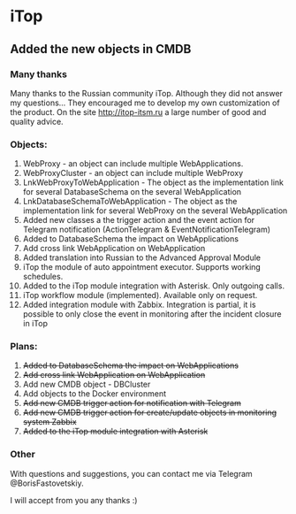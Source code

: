 # iTop
## Added the new objects in CMDB

### Many thanks

Many thanks to the Russian community iTop. Although they did not answer my questions... They encouraged me to develop my own customization of the product. On the site http://itop-itsm.ru a large number of good and quality advice.

### Objects:

1. WebProxy - an object can include multiple WebApplications.
2. WebProxyCluster - an object can include multiple WebProxy
3. LnkWebProxyToWebApplication - The object as the implementation link for several DatabaseSchema on the several WebApplication
4. LnkDatabaseSchemaToWebApplication - The object as the implementation link for several WebProxy on the several WebApplication
5. Added new classes a the trigger action and the event action for Telegram notification (ActionTelegram & EventNotificationTelegram)
6. Added to DatabaseSchema the impact on WebApplications 
7. Add cross link WebApplication on WebApplication
8. Added translation into Russian to the Advanced Approval Module
9. iTop the module of auto appointment executor. Supports working schedules.
10. Added to the iTop module integration with Asterisk. Only outgoing calls.
11. iTop workflow module (implemented). Available only on request.
12. Added integration module with Zabbix. Integration is partial, it is possible to only close the event in monitoring after the incident closure in iTop

### Plans:

1. ~~Added to DatabaseSchema the impact on WebApplications~~
2. ~~Add cross link WebApplication on WebApplication~~
3. Add new CMDB object - DBCluster
4. Add objects to the Docker environment
5. ~~Add new CMDB trigger action for notification with Telegram~~
6. ~~Add new CMDB trigger action for create/update objects in monitoring system Zabbix~~
7. ~~Added to the iTop module integration with Asterisk~~

### Other

With questions and suggestions, you can contact me via Telegram @BorisFastovetskiy.

I will accept from you any thanks :)